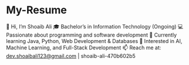 # My-Resume
👋 Hi, I’m Shoaib Ali 🎓 Bachelor’s in Information Technology (Ongoing) 💻 Passionate about programming and software development 🌱 Currently learning Java, Python, Web Development &amp; Databases 🚀 Interested in AI, Machine Learning, and Full-Stack Development 📫 Reach me at: dev.shoaibali123@gmail.com | shoaib-ali-470b602b5

